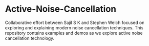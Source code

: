 # Active-Noise-Cancellation

Collaborative effort between Sajil S K and Stephen Welch focused on exploring and explaining modern noise cancellation techniques. This repository contains examples and demos as we explore active noise cancellation technology. 